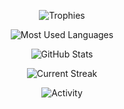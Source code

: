 <p align="center"> <img alt="Trophies" src="https://github-profile-trophy.vercel.app/?username=12three7&column=3&theme=nord&margin-w=5&margin-h=5&no-frame=true" /> </p>

<p align="center"> <img alt="Most Used Languages" src="https://github-readme-stats.vercel.app/api/top-langs?username=12three7&show_icons=true&locale=en&layout=compact&theme=github_dark" /> </p>

<p align="center"> <img alt="GitHub Stats" src="https://github-readme-stats.vercel.app/api?username=12three7&show_icons=true&locale=en&theme=github_dark" /> </p>
<p align="center"> <img alt="Current Streak" src="https://github-readme-streak-stats.herokuapp.com/?user=12three7&theme=dark" /> </p>

<p align="center"> <img alt="Activity" src="https://activity-graph.herokuapp.com/graph?username=12three7&theme=github" /> </p>

